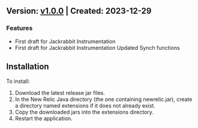 ## Version: [v1.0.0](https://github.com/newrelic-experimental/newrelic-java-apache-jackrabbit/releases/tag/v1.0.0) | Created: 2023-12-29
### Features
- First draft for Jackrabbit Instrumentation
- First draft for Jackrabbit Instrumentation Updated Synch functions

## Installation

To install:

1. Download the latest release jar files.
2. In the New Relic Java directory (the one containing newrelic.jar), create a directory named extensions if it does not already exist.
3. Copy the downloaded jars into the extensions directory.
4. Restart the application.   
